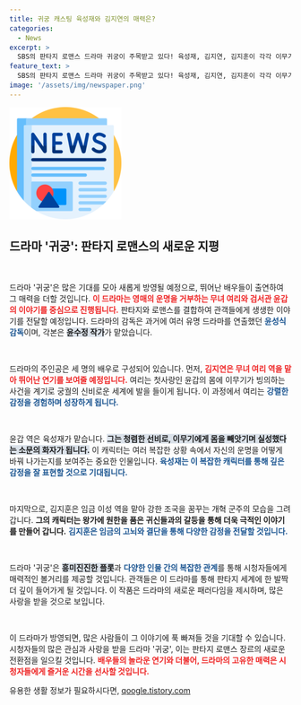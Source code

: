 ```yaml
---
title: 귀궁 캐스팅 육성재와 김지연의 매력은?
categories:
  - News
excerpt: >
  SBS의 판타지 로맨스 드라마 귀궁이 주목받고 있다! 육성재, 김지연, 김지훈이 각각 이무기, 무녀, 개혁 군주로 분해 펼치는 궁궐의 음모와 사랑 이야기. 귀신이 얽힌 스릴 넘치는 이야기가 궁금하다면 클릭하세요!
feature_text: >
  SBS의 판타지 로맨스 드라마 귀궁이 주목받고 있다! 육성재, 김지연, 김지훈이 각각 이무기, 무녀, 개혁 군주로 분해 펼치는 궁궐의 음모와 사랑 이야기. 귀신이 얽힌 스릴 넘치는 이야기가 궁금하다면 클릭하세요!
image: '/assets/img/newspaper.png'
---
```


<p><img src="/assets/img/newspaper.png" alt="kimp 속보" /></p>

<h2 data-ke-size="size26">드라마 '귀궁': 판타지 로맨스의 새로운 지평</h2>

<p data-ke-size="size16">&nbsp;</p>

<p>드라마 '귀궁'은 많은 기대를 모아 새롭게 방영될 예정으로, 뛰어난 배우들이 출연하여 그 매력을 더할 것입니다. <b><span style="color: #ee2323;">이 드라마는 영매의 운명을 거부하는 무녀 여리와 검서관 윤갑의 이야기를 중심으로 진행됩니다.</span></b> 판타지와 로맨스를 결합하여 관객들에게 생생한 이야기를 전달할 예정입니다. 드라마의 감독은 과거에 여러 유명 드라마를 연출했던 <b><span style="color: #1a5490;">윤성식 감독</span></b>이며, 각본은 <b><span style="background-color: #21538527;">윤수정 작가</span></b>가 맡았습니다.</p>

<p data-ke-size="size16">&nbsp;</p>

<p>드라마의 주인공은 세 명의 배우로 구성되어 있습니다. 먼저, <b><span style="color: #ee2323;">김지연은 무녀 여리 역을 맡아 뛰어난 연기를 보여줄 예정입니다.</span></b> 여리는 첫사랑인 윤갑의 몸에 이무기가 빙의하는 사건을 계기로 궁궐의 신비로운 세계에 발을 들이게 됩니다. 이 과정에서 여리는 <b><span style="color: #1a5490;">강렬한 감정을 경험하며 성장하게 됩니다.</span></b></p>

<p data-ke-size="size16">&nbsp;</p>

<p>윤갑 역은 육성재가 맡습니다. <b><span style="background-color: #21538527;">그는 청렴한 선비로, 이무기에게 몸을 빼앗기며 실성했다는 소문의 화자가 됩니다.</span></b> 이 캐릭터는 여러 복잡한 상황 속에서 자신의 운명을 어떻게 바꿔 나가는지를 보여주는 중요한 인물입니다. <b><span style="color: #1a5490;">육성재는 이 복잡한 캐릭터를 통해 깊은 감정을 잘 표현할 것으로 기대됩니다.</span></b></p>

<p data-ke-size="size16">&nbsp;</p>

<p>마지막으로, 김지훈은 임금 이성 역을 맡아 강한 조국을 꿈꾸는 개혁 군주의 모습을 그려갑니다. <b><span style="ee2323;">그의 캐릭터는 왕가에 원한을 품은 귀신들과의 갈등을 통해 더욱 극적인 이야기를 만들어 갑니다.</span></b> <b><span style="color: #1a5490;">김지훈은 임금의 고뇌와 결단을 통해 다양한 감정을 전달할 것입니다.</span></b></p>

<p data-ke-size="size16">&nbsp;</p>

<p>드라마 '귀궁'은 <b><span style="background-color: #21538527;">흥미진진한 플롯</span></b>과 <b><span style="color: #1a5490;">다양한 인물 간의 복잡한 관계</span></b>를 통해 시청자들에게 매력적인 볼거리를 제공할 것입니다. 관객들은 이 드라마를 통해 판타지 세계에 한 발짝 더 깊이 들어가게 될 것입니다. 이 작품은 드라마의 새로운 패러다임을 제시하며, 많은 사랑을 받을 것으로 보입니다.</p>

<p data-ke-size="size16">&nbsp;</p>

<p>이 드라마가 방영되면, 많은 사람들이 그 이야기에 푹 빠져들 것을 기대할 수 있습니다. 시청자들의 많은 관심과 사랑을 받을 드라마 '귀궁', 이는 판타지 로맨스 장르의 새로운 전환점을 일으킬 것입니다. <b><span style="color: #ee2323;">배우들의 놀라운 연기와 더불어, 드라마의 고유한 매력은 시청자들에게 즐거운 시간을 선사할 것입니다.</span></b></p>
유용한 생활 정보가 필요하시다면, <a href="https://qoogle.tistory.com" rel="dofollow">qoogle.tistory.com</a>


